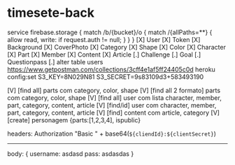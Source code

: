 # timesete-back

<!-- The core Firebase JS SDK is always required and must be listed first -->
<script src="https://www.gstatic.com/firebasejs/8.6.1/firebase-app.js"></script>

<!-- TODO: Add SDKs for Firebase products that you want to use
     https://firebase.google.com/docs/web/setup#available-libraries -->
<script src="https://www.gstatic.com/firebasejs/8.6.1/firebase-analytics.js"></script>

<script>
  // Your web app's Firebase configuration
  // For Firebase JS SDK v7.20.0 and later, measurementId is optional
  var firebaseConfig = {
    apiKey: "AIzaSyDMMRLFWltiU63LOOjwXAjNvTeJ8GALGqw",
    authDomain: "backend-timesete-mundo-diverso.firebaseapp.com",
    projectId: "backend-timesete-mundo-diverso",
    storageBucket: "backend-timesete-mundo-diverso.appspot.com",
    messagingSenderId: "829666527582",
    appId: "1:829666527582:web:ab9410bc0a052bb5f427cf",
    measurementId: "G-DQQR2YWZFG"
  };
  // Initialize Firebase
  firebase.initializeApp(firebaseConfig);
  firebase.analytics();
</script>
<!--  -->

service firebase.storage {
match /b/{bucket}/o {
match /{allPaths=\*\*} {
allow read, write: if request.auth != null;
}
}
}
[X] User
[X] Token
[X] Background
[X] CoverPhoto
[X] Category
[X] Shape
[X] Color
[X] Character
[X] Part
[X] Member
[X] Content
[X] Article
[.] Challenge
[.] Goal
[.] Questionpass
[.] alter table users
https://www.getpostman.com/collections/3cff4e1af5ff24405c0d
heroku config:set S3_KEY=8N029N81 S3_SECRET=9s83109d3+583493190

[V] [find all] parts com category, color, shape
[V] [find all 2 formato] parts com category, color, shape
[V] [find all] user com lista character, member, part, category, content, article
[V] [find/id] user com character, member, part, category, content, article
[V] [find] content com article, category
[V] [create] personagem {parts:[1,2,3,4], ispublic}

headers:
Authorization "Basic " + base64(`${cliendId}:${clientSecret}`)

---

body:
{
username: asdasd
pass: asdasdas
}
